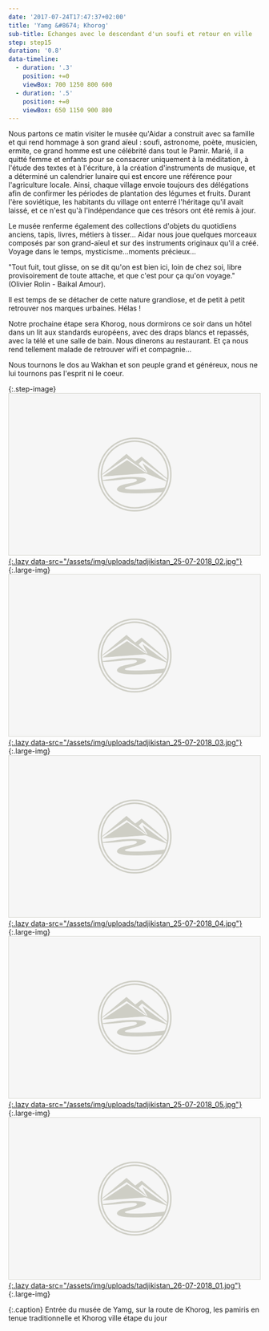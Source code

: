 ```yaml
---
date: '2017-07-24T17:47:37+02:00'
title: 'Yamg &#8674; Khorog'
sub-title: Echanges avec le descendant d'un soufi et retour en ville
step: step15
duration: '0.8'
data-timeline:
  - duration: '.3'
    position: +=0
    viewBox: 700 1250 800 600
  - duration: '.5'
    position: +=0
    viewBox: 650 1150 900 800
---
```

Nous partons ce matin visiter le musée qu'Aidar a construit avec sa famille et qui rend hommage à son grand aïeul : soufi, astronome, poète, musicien, ermite, ce grand homme est une célébrité dans tout le Pamir. Marié, il a quitté femme et enfants pour se consacrer uniquement à la méditation, à l'étude des textes et à l'écriture, à la création d'instruments de musique, et a déterminé un calendrier lunaire qui est encore une référence pour l'agriculture locale. Ainsi, chaque village envoie toujours des délégations afin de confirmer les périodes de plantation des légumes et fruits. Durant l'ère soviétique, les habitants du village ont enterré l'héritage qu'il avait laissé, et ce n'est qu'à l'indépendance que ces trésors ont été remis à jour. 

Le musée renferme également des collections d'objets du quotidiens anciens, tapis, livres, métiers à tisser... Aidar nous joue quelques morceaux composés par son grand-aïeul et sur des instruments originaux qu'il a créé. Voyage dans le temps, mysticisme...moments précieux...

"Tout fuit, tout glisse, on se dit qu'on est bien ici, loin de chez soi, libre provisoirement de toute attache, et que c'est pour ça qu'on voyage." (Olivier Rolin - Baikal Amour).

Il est temps de se détacher de cette nature grandiose, et de petit à petit retrouver nos marques urbaines. Hélas ! 

Notre prochaine étape sera Khorog, nous dormirons ce soir dans un hôtel dans un lit aux standards européens, avec des draps blancs et repassés, avec la télé et une salle de bain. Nous dinerons au restaurant. Et ça nous rend tellement malade de retrouver wifi et compagnie...

Nous tournons le dos au Wakhan et son peuple grand et généreux, nous ne lui tournons pas l'esprit ni le coeur.

{:.step-image}
[![](/assets/img/placeholder.png){:.lazy data-src="/assets/img/uploads/tadjikistan_25-07-2018_02.jpg"}](/assets/img/uploads/tadjikistan_tadjikistan_25-07-2018_02.jpg "Maison pamiri"){:.large-img}
[![](/assets/img/placeholder.png){:.lazy data-src="/assets/img/uploads/tadjikistan_25-07-2018_03.jpg"}](/assets/img/uploads/tadjikistan_tadjikistan_25-07-2018_03.jpg "Route de Khorog"){:.large-img}
[![](/assets/img/placeholder.png){:.lazy data-src="/assets/img/uploads/tadjikistan_25-07-2018_04.jpg"}](/assets/img/uploads/tadjikistan_tadjikistan_25-07-2018_04.jpg "Route de Khorog"){:.large-img}
[![](/assets/img/placeholder.png){:.lazy data-src="/assets/img/uploads/tadjikistan_25-07-2018_05.jpg"}](/assets/img/uploads/tadjikistan_tadjikistan_25-07-2018_05.jpg "Les Pamiris en tenue"){:.large-img}
[![](/assets/img/placeholder.png){:.lazy data-src="/assets/img/uploads/tadjikistan_26-07-2018_01.jpg"}](/assets/img/uploads/tadjikistan_tadjikistan_26-07-2018_01.jpg "Khorog"){:.large-img}

{:.caption}
Entrée du musée de Yamg, sur la route de Khorog, les pamiris en tenue traditionnelle et Khorog ville étape du jour

